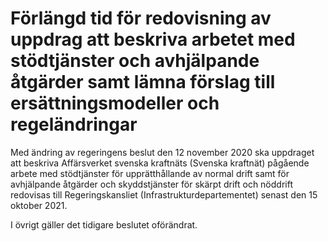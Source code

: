 # Förlängd tid för redovisning av uppdrag att beskriva arbetet med stödtjänster och avhjälpande åtgärder samt lämna förslag till ersättningsmodeller och regeländringar

Med ändring av regeringens beslut den 12 november 2020 ska uppdraget att beskriva Affärsverket svenska kraftnäts (Svenska kraftnät) pågående arbete med stödtjänster för upprätthållande av normal drift samt för avhjälpande åtgärder och skyddstjänster för skärpt drift och nöddrift redovisas till Regeringskansliet (Infrastrukturdepartementet) senast den 15 oktober 2021.

I övrigt gäller det tidigare beslutet oförändrat.
